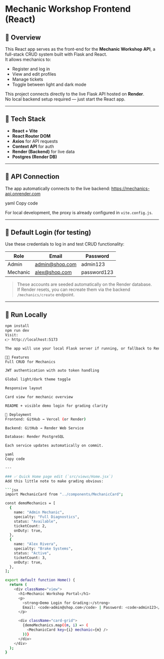 # Mechanic Workshop Frontend (React)

## 🚗 Overview

This React app serves as the front-end for the **Mechanic Workshop API**, a full-stack CRUD system built with Flask and React.  
It allows mechanics to:

- Register and log in
- View and edit profiles
- Manage tickets
- Toggle between light and dark mode

This project connects directly to the live Flask API hosted on **Render**.  
No local backend setup required — just start the React app.

---

## 🧩 Tech Stack

- **React + Vite**
- **React Router DOM**
- **Axios** for API requests
- **Context API** for auth
- **Render (Backend)** for live data
- **Postgres (Render DB)**

---

## 🔗 API Connection

The app automatically connects to the live backend:
https://mechanics-api.onrender.com

yaml
Copy code

For local development, the proxy is already configured in `vite.config.js`.

---

## 🧰 Default Login (for testing)

Use these credentials to log in and test CRUD functionality:

| Role     | Email          | Password    |
| -------- | -------------- | ----------- |
| Admin    | admin@shop.com | admin123    |
| Mechanic | alex@shop.com  | password123 |

> These accounts are seeded automatically on the Render database.  
> If Render resets, you can recreate them via the backend `/mechanics/create` endpoint.

---

## 🧠 Run Locally

````bash
npm install
npm run dev
Visit:
👉 http://localhost:5173

The app will use your local Flask server if running, or fallback to Render.

🧑‍💻 Features
Full CRUD for Mechanics

JWT authentication with auto token handling

Global light/dark theme toggle

Responsive layout

Card view for mechanic overview

README + visible demo login for grading clarity

🚀 Deployment
Frontend: GitHub → Vercel (or Render)

Backend: GitHub → Render Web Service

Database: Render PostgreSQL

Each service updates automatically on commit.

yaml
Copy code

---

### ✅ Quick Home page edit (`src/views/Home.jsx`)
Add this little note to make grading obvious:

```jsx
import MechanicCard from "../components/MechanicCard";

const demoMechanics = [
  {
    name: "Admin Mechanic",
    specialty: "Full Diagnostics",
    status: "Available",
    ticketCount: 2,
    onDuty: true,
  },
  {
    name: "Alex Rivera",
    specialty: "Brake Systems",
    status: "Active",
    ticketCount: 3,
    onDuty: true,
  },
];

export default function Home() {
  return (
    <div className="view">
      <h1>Mechanic Workshop Portal</h1>
      <p>
        <strong>Demo Login for Grading:</strong>
        Email: <code>admin@shop.com</code> | Password: <code>admin123</code>
      </p>

      <div className="card-grid">
        {demoMechanics.map((m, i) => (
          <MechanicCard key={i} mechanic={m} />
        ))}
      </div>
    </div>
  );
}
````
